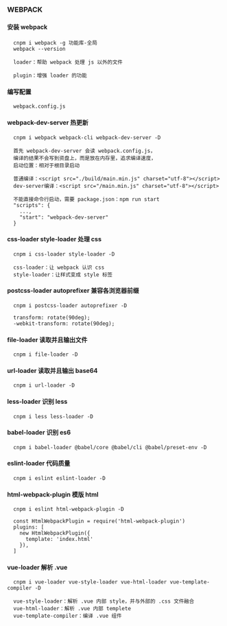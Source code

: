 ### WEBPACK
  #### 安装 webpack
```
  cnpm i webpack -g 功能库-全局
  webpack --version

  loader：帮助 webpack 处理 js 以外的文件

  plugin：增强 loader 的功能
```
  #### 编写配置
```
  webpack.config.js
```
  #### webpack-dev-server 热更新
```
  cnpm i webpack webpack-cli webpack-dev-server -D

  首先 webpack-dev-server 会读 webpack.config.js，
  编译的结果不会写到资盘上，而是放在内存里，追求编译速度，
  启动位置：相对于根目录启动

  普通编译：<script src="./build/main.min.js" charset="utf-8"></script>
  dev-server编译：<script src="/main.min.js" charset="utf-8"></script>
  
  不能直接命令行启动，需要 package.json：npm run start
  "scripts": {
    ...,
    "start": "webpack-dev-server"
  }
```
  #### css-loader style-loader 处理 css
```
  cnpm i css-loader style-loader -D

  css-loader：让 webpack 认识 css
  style-loader：让样式变成 style 标签
```
  #### postcss-loader autoprefixer 兼容各浏览器前缀
```
  cnpm i postcss-loader autoprefixer -D

  transform: rotate(90deg);
  -webkit-transform: rotate(90deg);
```
  #### file-loader 读取并且输出文件
```
  cnpm i file-loader -D
```
  #### url-loader 读取并且输出 base64
```
  cnpm i url-loader -D
```
  #### less-loader 识别 less
```
  cnpm i less less-loader -D
```
  #### babel-loader 识别 es6
```
  cnpm i babel-loader @babel/core @babel/cli @babel/preset-env -D
```
  #### eslint-loader 代码质量
```
  cnpm i eslint eslint-loader -D
```
  #### html-webpack-plugin 模版 html
```
  cnpm i eslint html-webpack-plugin -D

  const HtmlWebpackPlugin = require('html-webpack-plugin')
  plugins: [
    new HtmlWebpackPlugin({
      template: 'index.html'
    }),
  ]
```
  #### vue-loader 解析 .vue
```
  cnpm i vue-loader vue-style-loader vue-html-loader vue-template-compiler -D

  vue-style-loader：解析 .vue 内部 style，并与外部的 .css 文件融合
  vue-html-loader：解析 .vue 内部 templete
  vue-template-compiler：编译 .vue 组件
```

